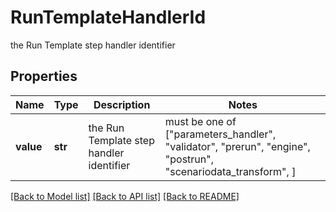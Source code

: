 # RunTemplateHandlerId

the Run Template step handler identifier

## Properties
Name | Type | Description | Notes
------------ | ------------- | ------------- | -------------
**value** | **str** | the Run Template step handler identifier |  must be one of ["parameters_handler", "validator", "prerun", "engine", "postrun", "scenariodata_transform", ]

[[Back to Model list]](../README.md#documentation-for-models) [[Back to API list]](../README.md#documentation-for-api-endpoints) [[Back to README]](../README.md)


